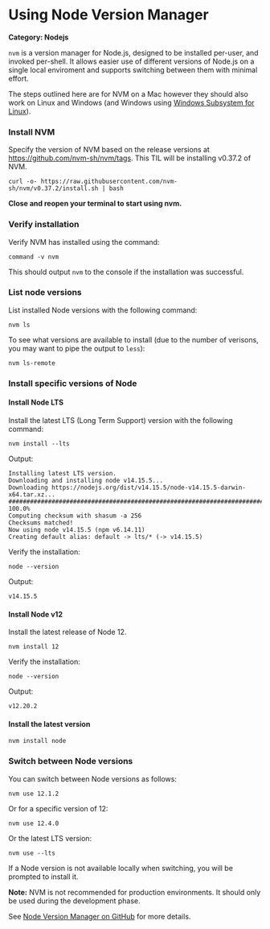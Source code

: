 # Using Node Version Manager

__Category: Nodejs__

`nvm` is a version manager for Node.js, designed to be installed per-user, and invoked per-shell. It allows easier use of different versions of Node.js on a single local enviroment and supports switching between them with minimal effort.

The steps outlined here are for NVM on a Mac however they should also work on Linux and Windows (and Windows using [Windows Subsystem for Linux](https://docs.microsoft.com/en-us/windows/wsl/install-win10)).

### Install NVM

Specify the version of NVM based on the release versions at https://github.com/nvm-sh/nvm/tags. This TIL will be installing v0.37.2 of NVM.

```shell
curl -o- https://raw.githubusercontent.com/nvm-sh/nvm/v0.37.2/install.sh | bash
```

__Close and reopen your terminal to start using nvm.__

### Verify installation

Verify NVM has installed using the command:

```shell
command -v nvm
```

This should output `nvm` to the console if the installation was successful.

### List node versions

List installed Node versions with the following command:

```shell
nvm ls
```

To see what versions are available to install (due to the number of verisons, you may want to pipe the output to `less`):

```shell
nvm ls-remote
```

### Install specific versions of Node

#### Install Node LTS

Install the latest LTS (Long Term Support) version with the following command:

```shell
nvm install --lts
```

Output:

```shell
Installing latest LTS version.
Downloading and installing node v14.15.5...
Downloading https://nodejs.org/dist/v14.15.5/node-v14.15.5-darwin-x64.tar.xz...
################################################################################################################################# 100.0%
Computing checksum with shasum -a 256
Checksums matched!
Now using node v14.15.5 (npm v6.14.11)
Creating default alias: default -> lts/* (-> v14.15.5)
```

Verify the installation:

```shell
node --version
```

Output:

```shell
v14.15.5
```

#### Install Node v12

Install the latest release of Node 12.

```
nvm install 12
```

Verify the installation:

```shell
node --version
```

Output:

```shell
v12.20.2
```

#### Install the latest version

```shell
nvm install node
```

### Switch between Node versions

You can switch between Node versions as follows:

```shell
nvm use 12.1.2
```

Or for a specific version of 12:

```shell
nvm use 12.4.0
```

Or the latest LTS version:

```shell
nvm use --lts
```

If a Node version is not available locally when switching, you will be prompted to install it.

__Note:__ NVM is not recommended for production environments. It should only be used during the development phase.

See [Node Version Manager on GitHub](https://github.com/nvm-sh/nvm) for more details.
